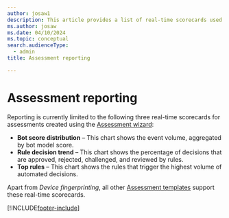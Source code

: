 ```yaml
---
author: josaw1
description: This article provides a list of real-time scorecards used for reporting assessments.
ms.author: josaw
ms.date: 04/10/2024
ms.topic: conceptual
search.audienceType:
  - admin
title: Assessment reporting

---
```

# Assessment reporting

Reporting is currently limited to the following three real-time scorecards for assessments created using the [Assessment wizard](assessment-create-new.md#assessment-wizard-overview):

- **Bot score distribution** – This chart shows the event volume, aggregated by bot model score.
- **Rule decision trend** – This chart shows the percentage of decisions that are approved, rejected, challenged, and reviewed by rules.
- **Top rules** – This chart shows the rules that trigger the highest volume of automated decisions.

Apart from _Device fingerprinting_, all other [Assessment templates](assessment-create-new.md#template) support these real-time scorecards.


[!INCLUDE[footer-include](includes/footer-banner.md)]
